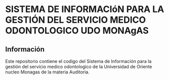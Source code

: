 # SISTEMA DE INFORMACIóN PARA LA GESTIÓN DEL SERVICIO MEDICO ODONTOLOGICO UDO MONAgAS



## Información
Este repositorio contiene el codigo del Sistema de Información para la gestión del servicio medico odontologico de la Universidad de Oriente nucleo Monagas de la materia Auditoria.


